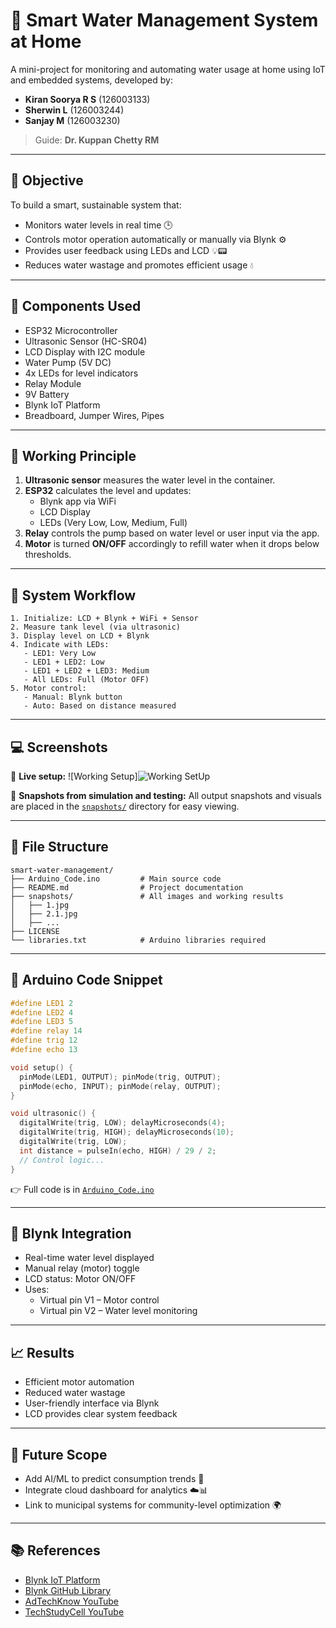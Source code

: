 
# 🌊 Smart Water Management System at Home

A mini-project for monitoring and automating water usage at home using IoT and embedded systems, developed by:

- **Kiran Soorya R S** (126003133)  
- **Sherwin L** (126003244)  
- **Sanjay M** (126003230)  

> Guide: **Dr. Kuppan Chetty RM**

---

## 📌 Objective

To build a smart, sustainable system that:

- Monitors water levels in real time 🕒
- Controls motor operation automatically or manually via Blynk ⚙️
- Provides user feedback using LEDs and LCD 💡📟
- Reduces water wastage and promotes efficient usage 💧

---

## 🔧 Components Used

- ESP32 Microcontroller
- Ultrasonic Sensor (HC-SR04)
- LCD Display with I2C module
- Water Pump (5V DC)
- 4x LEDs for level indicators
- Relay Module
- 9V Battery
- Blynk IoT Platform
- Breadboard, Jumper Wires, Pipes

---

## 🧠 Working Principle

1. **Ultrasonic sensor** measures the water level in the container.
2. **ESP32** calculates the level and updates:
   - Blynk app via WiFi
   - LCD Display
   - LEDs (Very Low, Low, Medium, Full)
3. **Relay** controls the pump based on water level or user input via the app.
4. **Motor** is turned **ON/OFF** accordingly to refill water when it drops below thresholds.

---

## 🔁 System Workflow

```
1. Initialize: LCD + Blynk + WiFi + Sensor
2. Measure tank level (via ultrasonic)
3. Display level on LCD + Blynk
4. Indicate with LEDs:
   - LED1: Very Low
   - LED1 + LED2: Low
   - LED1 + LED2 + LED3: Medium
   - All LEDs: Full (Motor OFF)
5. Motor control:
   - Manual: Blynk button
   - Auto: Based on distance measured
```

---

## 💻 Screenshots

📸 **Live setup:**
![Working Setup]![Working SetUp](https://github.com/user-attachments/assets/eec8d00e-da0e-433b-8842-6dfb774a40a8)


📸 **Snapshots from simulation and testing:**
All output snapshots and visuals are placed in the [`snapshots/`](./snapshots/) directory for easy viewing.

---

## 📂 File Structure

```
smart-water-management/
├── Arduino_Code.ino         # Main source code
├── README.md                # Project documentation
├── snapshots/               # All images and working results
│   ├── 1.jpg
│   ├── 2.1.jpg
│   ├── ...
├── LICENSE
└── libraries.txt            # Arduino libraries required
```

---

## 🧾 Arduino Code Snippet

```cpp
#define LED1 2
#define LED2 4
#define LED3 5
#define relay 14
#define trig 12
#define echo 13

void setup() {
  pinMode(LED1, OUTPUT); pinMode(trig, OUTPUT);
  pinMode(echo, INPUT); pinMode(relay, OUTPUT);
}

void ultrasonic() {
  digitalWrite(trig, LOW); delayMicroseconds(4);
  digitalWrite(trig, HIGH); delayMicroseconds(10);
  digitalWrite(trig, LOW);
  int distance = pulseIn(echo, HIGH) / 29 / 2;
  // Control logic...
}
```

👉 Full code is in [`Arduino_Code.ino`](./water_level_monitoring_with_blynk.ino)

---

## 📱 Blynk Integration

- Real-time water level displayed
- Manual relay (motor) toggle
- LCD status: Motor ON/OFF
- Uses:  
  - Virtual pin V1 – Motor control  
  - Virtual pin V2 – Water level monitoring

---

## 📈 Results

- Efficient motor automation
- Reduced water wastage
- User-friendly interface via Blynk
- LCD provides clear system feedback

---

## 🚀 Future Scope

- Add AI/ML to predict consumption trends 🤖
- Integrate cloud dashboard for analytics ☁️📊
- Link to municipal systems for community-level optimization 🌍

---

## 📚 References

- [Blynk IoT Platform](https://blynk.io/)
- [Blynk GitHub Library](https://github.com/blynkkk/blynk-library)
- [AdTechKnow YouTube](https://www.youtube.com/@adtechknow2761)
- [TechStudyCell YouTube](https://www.youtube.com/@TechStudyCell)
